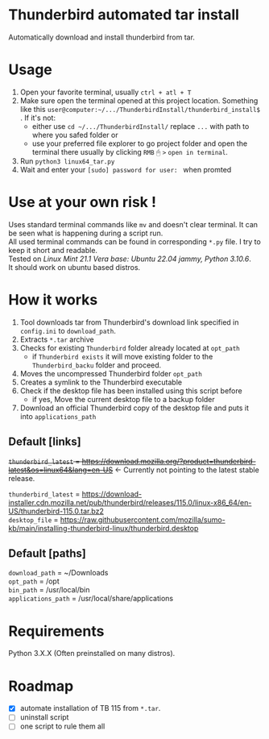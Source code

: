 # Thunderbird automated tar install

Automatically download and install thunderbird from tar.

# Usage

1. Open your favorite terminal, usually `ctrl + atl + T`
2. Make sure open the terminal opened at this project location. Something like
   this `user@computer:~/.../ThunderbirdInstall/thunderbird_install$ ` . If it's not:
    - either use `cd ~/.../ThunderbirdInstall/`  replace `...` with path to where you safed folder or
    - use your preferred file explorer to go project folder and open the terminal there usually by clicking `RMB`
      🖰  `>` `open in terminal`.
3. Run `python3 linux64_tar.py`
4. Wait and enter your `[sudo] password for user: ` when promted

# Use at your own risk !

Uses standard terminal commands like `mv` and doesn't clear terminal. It can be seen what is happening during a script
run.   
All used terminal commands can be found in corresponding `*.py` file. I try to keep it short and readable.  
Tested on _Linux Mint 21.1 Vera base: Ubuntu 22.04 jammy, Python 3.10.6_.  
It should work on ubuntu based distros.

# How it works

1. Tool downloads tar from Thunderbird's download link specified in `config.ini` to `download_path`.
2. Extracts `*.tar` archive
3. Checks for existing `Thunderbird` folder already located at `opt_path`
    - if `Thunderbird exists` it will move existing folder to the `Thunderbird_backu` folder and proceed.
4. Moves the uncompressed Thunderbird folder `opt_path`
5. Creates a symlink to the Thunderbird executable
6. Check if the desktop file has been installed using this script before
    - if yes, Move the current desktop file to a backup folder
7. Download an official Thunderbird copy of the desktop file and puts it into `applications_path`

## Default [links]

~~`thunderbird_latest` = https://download.mozilla.org/?product=thunderbird-latest&os=linux64&lang=en-US~~ ← Currently
not pointing to the latest stable release.

`thunderbird_latest` = https://download-installer.cdn.mozilla.net/pub/thunderbird/releases/115.0/linux-x86_64/en-US/thunderbird-115.0.tar.bz2  
`desktop_file` = https://raw.githubusercontent.com/mozilla/sumo-kb/main/installing-thunderbird-linux/thunderbird.desktop

## Default [paths]

`download_path` = ~/Downloads  
`opt_path` = /opt  
`bin_path` = /usr/local/bin  
`applications_path` = /usr/local/share/applications

# Requirements

Python 3.X.X (Often preinstalled on many distros).

# Roadmap

- [x] automate installation of TB 115 from `*.tar`.
- [ ] uninstall script
- [ ] one script to rule them all